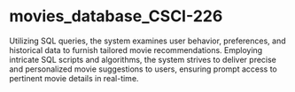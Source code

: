 # movies_database_CSCI-226
Utilizing SQL queries, the system examines user behavior, preferences, and historical data to furnish tailored movie recommendations. Employing intricate SQL scripts and algorithms, the system strives to deliver precise and personalized movie suggestions to users, ensuring prompt access to pertinent movie details in real-time.
